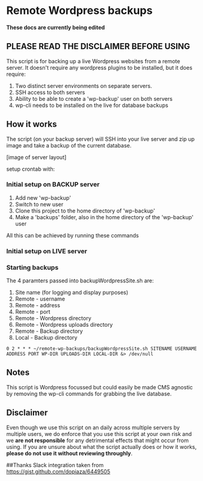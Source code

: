 # Remote Wordpress backups

**These docs are currently being edited**

## PLEASE READ THE DISCLAIMER BEFORE USING

This script is for backing up a live Wordpress websites from a remote server. It doesn't require any wordpress plugins to be installed, but it does require:

1. Two distinct server environments on separate servers.
1. SSH access to both servers
1. Ability to be able to create a 'wp-backup' user on both servers
1. wp-cli needs to be installed on the live for database backups

## How it works

The script (on your backup server) will SSH into your live server and zip up image and take a backup of the current database.

[image of server layout]

setup crontab with:



### Initial setup on BACKUP server

1. Add new 'wp-backup'
1. Switch to new user
1. Clone this project to the home directory of 'wp-backup'
1. Make a 'backups' folder, also in the home directory of the 'wp-backup' user

All this can be achieved by running these commands

### Initial setup on LIVE server



### Starting backups

The 4 paramters passed into backupWordpressSite.sh are:

1. Site name (for logging and display purposes)
1. Remote - username
1. Remote - address
1. Remote - port
1. Remote - Wordpress directory
1. Remote - Wordpress uploads directory
1. Remote - Backup directory
1. Local - Backup directory

```
0 2 * * * ~/remote-wp-backups/backupWordpressSite.sh SITENAME USERNAME ADDRESS PORT WP-DIR UPLOADS-DIR LOCAL-DIR &> /dev/null
```



## Notes
This script is Wordpress focussed but could easily be made CMS agnostic by removing the wp-cli commands for grabbing the live database.

## Disclaimer
Even though we use this script on an daily across multiple servers by multiple users, we do enforce that you use this script at your own risk and we **are not responsible** for any detrimental effects that might occur from using. If you are unsure about what the script actually does or how it works, **please do not use it without reviewing throughly**.

##Thanks
Slack integration taken from https://gist.github.com/dopiaza/6449505
